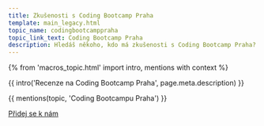 ```yaml
---
title: Zkušenosti s Coding Bootcamp Praha
template: main_legacy.html
topic_name: codingbootcamppraha
topic_link_text: Coding Bootcamp Praha
description: Hledáš někoho, kdo má zkušenosti s Coding Bootcamp Praha? Má smysl hlásit se na jejich kurzy? Vyplatí se ti učit se programování na kurzu typu bootcamp? Když neprojdeš jejich přijímacím řízením, znamená to, že se nehodíš do IT? Jak funguje záruka pracovního umístění?
---
```

{% from 'macros_topic.html' import intro, mentions with context %}

{{ intro('Recenze na Coding Bootcamp Praha', page.meta.description) }}

{{ mentions(topic, 'Coding Bootcampu Praha') }}

<p class="button-compartment">
  <a href="{{ pages|docs_url('club.md')|url }}" class="button">
    Přidej se&nbsp;k&nbsp;nám
  </a>
</p>
